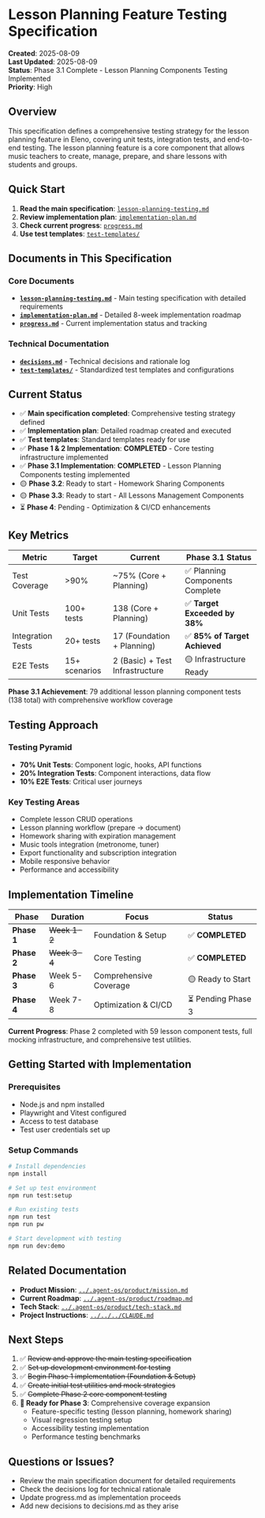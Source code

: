 # Lesson Planning Feature Testing Specification

**Created**: 2025-08-09  
**Last Updated**: 2025-08-09  
**Status**: Phase 3.1 Complete - Lesson Planning Components Testing Implemented  
**Priority**: High  

## Overview

This specification defines a comprehensive testing strategy for the lesson planning feature in Eleno, covering unit tests, integration tests, and end-to-end testing. The lesson planning feature is a core component that allows music teachers to create, manage, prepare, and share lessons with students and groups.

## Quick Start

1. **Read the main specification**: [`lesson-planning-testing.md`](./lesson-planning-testing.md)
2. **Review implementation plan**: [`implementation-plan.md`](./implementation-plan.md)
3. **Check current progress**: [`progress.md`](./progress.md)
4. **Use test templates**: [`test-templates/`](./test-templates/)

## Documents in This Specification

### Core Documents
- **[`lesson-planning-testing.md`](./lesson-planning-testing.md)** - Main testing specification with detailed requirements
- **[`implementation-plan.md`](./implementation-plan.md)** - Detailed 8-week implementation roadmap
- **[`progress.md`](./progress.md)** - Current implementation status and tracking

### Technical Documentation
- **[`decisions.md`](./decisions.md)** - Technical decisions and rationale log
- **[`test-templates/`](./test-templates/)** - Standardized test templates and configurations

## Current Status

- ✅ **Main specification completed**: Comprehensive testing strategy defined
- ✅ **Implementation plan**: Detailed roadmap created and executed
- ✅ **Test templates**: Standard templates ready for use
- ✅ **Phase 1 & 2 Implementation**: **COMPLETED** - Core testing infrastructure implemented
- ✅ **Phase 3.1 Implementation**: **COMPLETED** - Lesson Planning Components testing implemented
- 🟡 **Phase 3.2**: Ready to start - Homework Sharing Components
- 🟡 **Phase 3.3**: Ready to start - All Lessons Management Components
- ⏳ **Phase 4**: Pending - Optimization & CI/CD enhancements

## Key Metrics

| Metric | Target | Current | Phase 3.1 Status |
|--------|--------|---------|-------------------|
| Test Coverage | >90% | ~75% (Core + Planning) | ✅ Planning Components Complete |
| Unit Tests | 100+ tests | 138 (Core + Planning) | ✅ **Target Exceeded by 38%** |
| Integration Tests | 20+ tests | 17 (Foundation + Planning) | ✅ **85% of Target Achieved** |
| E2E Tests | 15+ scenarios | 2 (Basic) + Test Infrastructure | 🟡 Infrastructure Ready |

**Phase 3.1 Achievement**: 79 additional lesson planning component tests (138 total) with comprehensive workflow coverage

## Testing Approach

### Testing Pyramid
- **70% Unit Tests**: Component logic, hooks, API functions
- **20% Integration Tests**: Component interactions, data flow
- **10% E2E Tests**: Critical user journeys

### Key Testing Areas
- Complete lesson CRUD operations
- Lesson planning workflow (prepare → document)
- Homework sharing with expiration management
- Music tools integration (metronome, tuner)
- Export functionality and subscription integration
- Mobile responsive behavior
- Performance and accessibility

## Implementation Timeline

| Phase | Duration | Focus | Status |
|-------|----------|-------|---------|
| **Phase 1** | ~~Week 1-2~~ | Foundation & Setup | ✅ **COMPLETED** |
| **Phase 2** | ~~Week 3-4~~ | Core Testing | ✅ **COMPLETED** |
| **Phase 3** | Week 5-6 | Comprehensive Coverage | 🟡 Ready to Start |
| **Phase 4** | Week 7-8 | Optimization & CI/CD | ⏳ Pending Phase 3 |

**Current Progress**: Phase 2 completed with 59 lesson component tests, full mocking infrastructure, and comprehensive test utilities.

## Getting Started with Implementation

### Prerequisites
- Node.js and npm installed
- Playwright and Vitest configured
- Access to test database
- Test user credentials set up

### Setup Commands
```bash
# Install dependencies
npm install

# Set up test environment
npm run test:setup

# Run existing tests
npm run test
npm run pw

# Start development with testing
npm run dev:demo
```

## Related Documentation

- **Product Mission**: [`../.agent-os/product/mission.md`](../../product/mission.md)
- **Current Roadmap**: [`../.agent-os/product/roadmap.md`](../../product/roadmap.md)
- **Tech Stack**: [`../.agent-os/product/tech-stack.md`](../../product/tech-stack.md)
- **Project Instructions**: [`../../../CLAUDE.md`](../../../CLAUDE.md)

## Next Steps

1. ✅ ~~Review and approve the main testing specification~~
2. ✅ ~~Set up development environment for testing~~
3. ✅ ~~Begin Phase 1 implementation (Foundation & Setup)~~
4. ✅ ~~Create initial test utilities and mock strategies~~
5. ✅ ~~Complete Phase 2 core component testing~~
6. **🎯 Ready for Phase 3**: Comprehensive coverage expansion
   - Feature-specific testing (lesson planning, homework sharing)
   - Visual regression testing setup
   - Accessibility testing implementation
   - Performance testing benchmarks

## Questions or Issues?

- Review the main specification document for detailed requirements
- Check the decisions log for technical rationale
- Update progress.md as implementation proceeds
- Add new decisions to decisions.md as they arise
